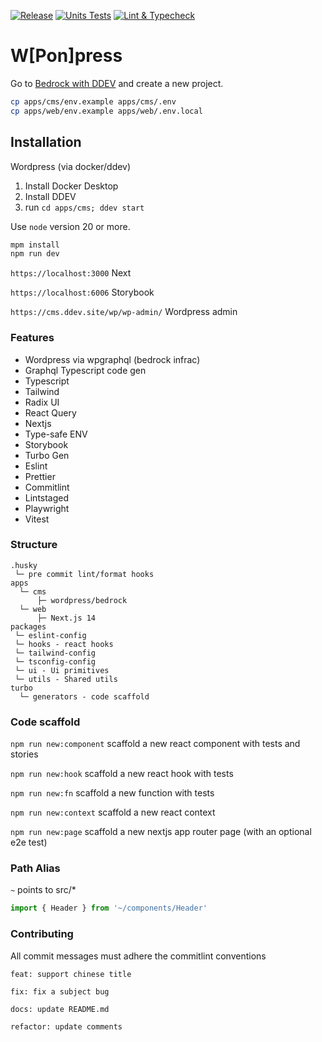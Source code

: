 [![Release](https://github.com/magicspon/sponanity/actions/workflows/release.yml/badge.svg)](https://github.com/magicspon/sponanity/actions/workflows/release.yml)
[![Units Tests](https://github.com/magicspon/sponanity/actions/workflows/test.yml/badge.svg)](https://github.com/magicspon/sponanity/actions/workflows/test.yml)
[![Lint & Typecheck](https://github.com/magicspon/sponanity/actions/workflows/lint.yml/badge.svg)](https://github.com/magicspon/sponanity/actions/workflows/lint.yml)

# W[Pon]press

Go to [Bedrock with DDEV](https://roots.io/bedrock/docs/bedrock-with-ddev/) and create a new project.

```bash
cp apps/cms/env.example apps/cms/.env
cp apps/web/env.example apps/web/.env.local
```

## Installation

Wordpress (via docker/ddev)

1. Install Docker Desktop
2. Install DDEV
3. run `cd apps/cms; ddev start`

Use `node` version 20 or more.

```bash
mpm install
npm run dev
```

`https://localhost:3000` Next

`https://localhost:6006` Storybook

`https://cms.ddev.site/wp/wp-admin/` Wordpress admin

### Features

- Wordpress via wpgraphql (bedrock infrac)
- Graphql Typescript code gen
- Typescript
- Tailwind
- Radix UI
- React Query
- Nextjs
- Type-safe ENV
- Storybook
- Turbo Gen
- Eslint
- Prettier
- Commitlint
- Lintstaged
- Playwright
- Vitest

### Structure

```
.husky
 └─ pre commit lint/format hooks
apps
  └─ cms
      ├─ wordpress/bedrock
  └─ web
      ├─ Next.js 14
packages
 └─ eslint-config
 └─ hooks - react hooks
 └─ tailwind-config
 └─ tsconfig-config
 └─ ui - Ui primitives
 └─ utils - Shared utils
turbo
  └─ generators - code scaffold
```

### Code scaffold

`npm run new:component` scaffold a new react component with tests and stories

`npm run new:hook` scaffold a new react hook with tests

`npm run new:fn` scaffold a new function with tests

`npm run new:context` scaffold a new react context

`npm run new:page` scaffold a new nextjs app router page (with an optional e2e test)

### Path Alias

`~` points to src/\*

```javascript
import { Header } from '~/components/Header'
```

### Contributing

All commit messages must adhere the commitlint conventions

```base
feat: support chinese title

fix: fix a subject bug

docs: update README.md

refactor: update comments
```

